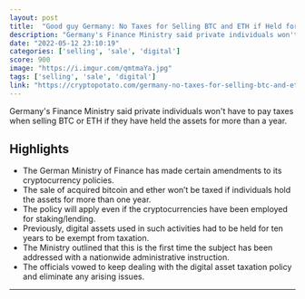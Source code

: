 ```yaml
---
layout: post
title:  "Good guy Germany: No Taxes for Selling BTC and ETH if Held for Over a Year"
description: "Germany's Finance Ministry said private individuals won't have to pay taxes when selling BTC or ETH if they have held the assets for more than a year."
date: "2022-05-12 23:10:19"
categories: ['selling', 'sale', 'digital']
score: 900
image: "https://i.imgur.com/qmtmaYa.jpg"
tags: ['selling', 'sale', 'digital']
link: "https://cryptopotato.com/germany-no-taxes-for-selling-btc-and-eth-if-held-for-over-a-year/"
---
```


Germany's Finance Ministry said private individuals won't have to pay taxes when selling BTC or ETH if they have held the assets for more than a year.

## Highlights

- The German Ministry of Finance has made certain amendments to its cryptocurrency policies.
- The sale of acquired bitcoin and ether won’t be taxed if individuals hold the assets for more than one year.
- The policy will apply even if the cryptocurrencies have been employed for staking/lending.
- Previously, digital assets used in such activities had to be held for ten years to be exempt from taxation.
- The Ministry outlined that this is the first time the subject has been addressed with a nationwide administrative instruction.
- The officials vowed to keep dealing with the digital asset taxation policy and eliminate any arising issues.

---
